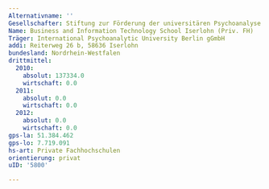 ```yaml
---
Alternativname: ''
Gesellschafter: Stiftung zur Förderung der universitären Psychoanalyse
Name: Business and Information Technology School Iserlohn (Priv. FH)
Träger: International Psychoanalytic University Berlin gGmbH
addi: Reiterweg 26 b, 58636 Iserlohn
bundesland: Nordrhein-Westfalen
drittmittel:
  2010:
    absolut: 137334.0
    wirtschaft: 0.0
  2011:
    absolut: 0.0
    wirtschaft: 0.0
  2012:
    absolut: 0.0
    wirtschaft: 0.0
gps-la: 51.384.462
gps-lo: 7.719.091
hs-art: Private Fachhochschulen
orientierung: privat
uID: '5800'

---
```


